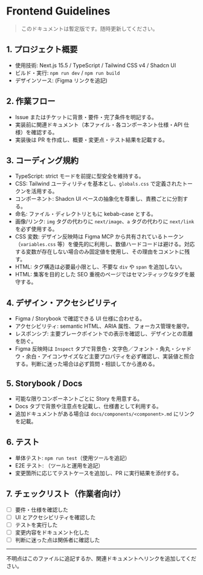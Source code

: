 # Frontend Guidelines

> このドキュメントは暫定版です。随時更新してください。

## 1. プロジェクト概要
- 使用技術: Next.js 15.5 / TypeScript / Tailwind CSS v4 / Shadcn UI
- ビルド・実行: `npm run dev` / `npm run build`
- デザインソース: (Figma リンクを追記)

## 2. 作業フロー
- Issue またはチケットに背景・要件・完了条件を明記する。
- 実装前に関連ドキュメント（本ファイル・各コンポーネント仕様・API 仕様）を確認する。
- 実装後は PR を作成し、概要・変更点・テスト結果を記載する。

## 3. コーディング規約
- TypeScript: strict モードを前提に型安全を維持する。
- CSS: Tailwind ユーティリティを基本とし、`globals.css` で定義されたトークンを活用する。
- コンポーネント: Shadcn UI ベースの抽象化を尊重し、責務ごとに分割する。
- 命名: ファイル・ディレクトリともに kebab-case とする。
- 画像/リンク: `img` タグの代わりに `next/image`、`a` タグの代わりに `next/link` を必ず使用する。
- CSS 変数: デザイン反映時は Figma MCP から共有されているトークン（`variables.css` 等）を優先的に利用し、数値ハードコードは避ける。対応する変数が存在しない場合のみ固定値を使用し、その理由をコメントに残す。
- HTML: タグ構造は必要最小限とし、不要な `div` や `span` を追加しない。
- HTML: 集客を目的とした SEO 重視のページではセマンティックなタグを厳守する。

## 4. デザイン・アクセシビリティ
- Figma / Storybook で確認できる UI 仕様に合わせる。
- アクセシビリティ: semantic HTML、ARIA 属性、フォーカス管理を厳守。
- レスポンシブ: 主要ブレークポイントでの表示を確認し、デザインとの乖離を防ぐ。
- Figma 反映時は `Inspect` タブで背景色・文字色／フォント・角丸・シャドウ・余白・アイコンサイズなど主要プロパティを必ず確認し、実装値と照合する。判断に迷った場合は必ず質問・相談してから進める。

## 5. Storybook / Docs
- 可能な限りコンポーネントごとに Story を用意する。
- Docs タブで背景や注意点を記載し、仕様書として利用する。
- 追加ドキュメントがある場合は `docs/components/<component>.md` にリンクを記載。

## 6. テスト
- 単体テスト: `npm run test`（使用ツールを追記）
- E2E テスト: （ツールと運用を追記）
- 変更箇所に応じてテストケースを追加し、PR に実行結果を添付する。

## 7. チェックリスト（作業者向け）
- [ ] 要件・仕様を確認した
- [ ] UI とアクセシビリティを確認した
- [ ] テストを実行した
- [ ] 変更内容をドキュメント化した
- [ ] 判断に迷った点は関係者に確認した

---
不明点はこのファイルに追記するか、関連ドキュメントへリンクを追加してください。

